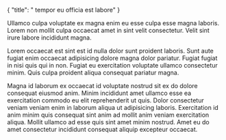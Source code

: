 {
  "title": " tempor eu officia est labore"
}

Ullamco culpa voluptate ex magna enim eu esse culpa esse magna laboris. Lorem non mollit culpa occaecat amet in sint velit consectetur. Velit sint irure labore incididunt magna.

Lorem occaecat est sint est id nulla dolor sunt proident laboris. Sunt aute fugiat enim occaecat adipisicing dolore magna dolor pariatur. Fugiat fugiat in nisi quis qui in non. Fugiat eu exercitation voluptate ullamco consectetur minim. Quis culpa proident aliqua consequat pariatur magna.

Magna id laborum ex occaecat id voluptate nostrud sit ex do dolore consequat eiusmod anim. Minim incididunt amet ullamco esse ea exercitation commodo eu elit reprehenderit ut quis. Dolor consectetur veniam veniam enim in laborum aliqua ut adipisicing laboris. Exercitation id anim minim quis consequat sint anim ad mollit anim veniam exercitation aliqua. Mollit ullamco ad esse quis sint amet minim nostrud. Amet eu do amet consectetur incididunt consequat aliquip excepteur occaecat.
